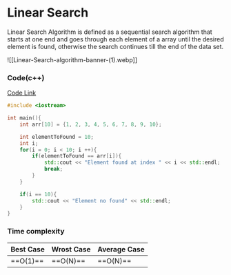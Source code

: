 # Linear Search

Linear Search Algorithm is defined as a sequential search algorithm that starts at one end and goes through each element of a array until the desired element is found, otherwise the search continues till the end of the data set.

![[Linear-Search-algorithm-banner-(1).webp]]

### Code(c++)

[Code Link]()

```c++
#include <iostream>

int main(){
    int arr[10] = {1, 2, 3, 4, 5, 6, 7, 8, 9, 10};

    int elementToFound = 10;
    int i;
    for(i = 0; i < 10; i ++){
        if(elementToFound == arr[i]){
            std::cout << "Element found at index " << i << std::endl;
            break;
        }
    }

    if(i == 10){
        std::cout << "Element no found" << std::endl;
    }   
}
```

### Time complexity

| Best Case | Wrost Case | Average Case |
| --------- | ---------- | ------------ |
| ==O(1)==  | ==O(N)==   | ==O(N)==     |


